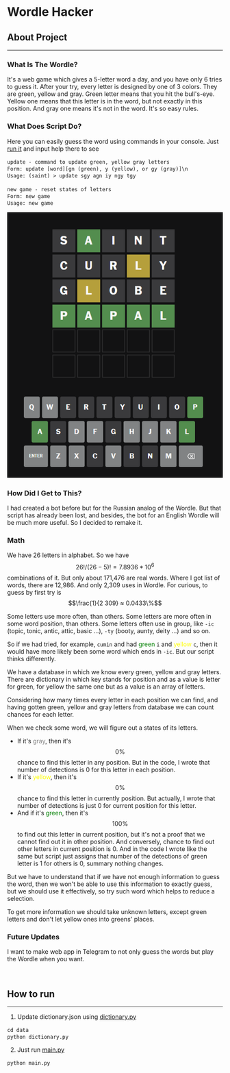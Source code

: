 
# Wordle Hacker

## About Project

***

### What Is The Wordle?

It's a web game which gives a 5-letter word a day, and you have only 6 tries to guess it.
After your try, every letter is designed by one of 3 colors. They are green, yellow and gray.
Green letter means that you hit the bull's-eye.
Yellow one means that this letter is in the word, but not exactly in this position.
And gray one means it's not in the word.
It's so easy rules.

### What Does Script Do?

Here you can easily guess the word using commands in your console.
Just [run it](README.md#how-to-run) and input help there to see
```text
update - command to update green, yellow gray letters
Form: update [word][gn (green), y (yellow), or gy (gray)]\n
Usage: (saint) > update sgy agn iy ngy tgy

new game - reset states of letters
Form: new game
Usage: new game
```

![my experience](README/guessed.png)

### How Did I Get to This?

I had created a bot before but for the Russian analog of the Wordle.
But that script has already been lost, and besides, the bot for an English Wordle will be much more useful.
So I decided to remake it.

### Math

We have 26 letters in alphabet.
So we have $$26! / (26-5)! = 7.8936 * 10^6$$ combinations of it.
But only about 171,476 are real words.
Where I got list of words, there are 12,986.
And only 2,309 uses in Wordle.
For curious, to guess by first try is $$\frac{1}{2 309} ≈ 0.0433\%$$

Some letters use more often, than others.
Some letters are more often in some word position, than others.
Some letters often use in group, like `-ic` (topic, tonic, antic, attic, basic ...), `-ty` (booty, aunty, deity ...) and so on.

So if we had tried, for example, `cumin` and had <span style="color:green;">green</span> `i` and <span style="color:yellow;">yellow</span> `c`, then it would have more likely been some word which ends in `-ic`.
But our script thinks differently.

We have a database in which we know every green, yellow and gray letters.
There are dictionary in which key stands for position and as a value is letter for green, for yellow the same one but as a value is an array of letters.

Considering how many times every letter in each position we can find, and having gotten green, yellow and gray letters from database we can count chances for each letter.

When we check some word, we will figure out a states of its letters.
- If it's <span style="color:gray;">gray</span>, then it's $$0\%$$ chance to find this letter in any position.
But in the code, I wrote that number of detections is 0 for this letter in each position.
- If it's <span style="color:yellow;">yellow</span>, then it's $$0\%$$ chance to find this letter in currently position.
But actually, I wrote that number of detections is just 0 for current position for this letter.
- And if it's <span style="color:green;">green</span>, then it's $$100\%$$ to find out this letter in current position, but it's not a proof that we cannot find out it in other position.
And conversely, chance to find out other letters in current position is 0.
And in the code I wrote like the same but script just assigns that number of the detections of green letter is 1 for others is 0, summary nothing changes.

But we have to understand that if we have not enough information to guess the word,
then we won't be able to use this information to exactly guess,
but we should use it effectively, so try such word which helps to reduce a selection.

To get more information we should take unknown letters, except green letters and don't let yellow ones into greens' places.

### Future Updates

I want to make web app in Telegram to not only guess the words but play the Wordle when you want.

<br>

## How to run

***

1. Update dictionary.json using [dictionary.py](data/dictionary.py)

```shell
cd data
python dictionary.py
```

2. Just run [main.py](main.py)

```shell
python main.py
```

<br>
